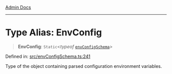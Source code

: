 [Admin Docs](/)

***

# Type Alias: EnvConfig

> **EnvConfig**: `Static`\<*typeof* [`envConfigSchema`](../variables/envConfigSchema.md)\>

Defined in: [src/envConfigSchema.ts:241](https://github.com/PratapRathi/talawa-api/blob/72aae1e3507e4dd8ad32a69696c05d569e0ed095/src/envConfigSchema.ts#L241)

Type of the object containing parsed configuration environment variables.
